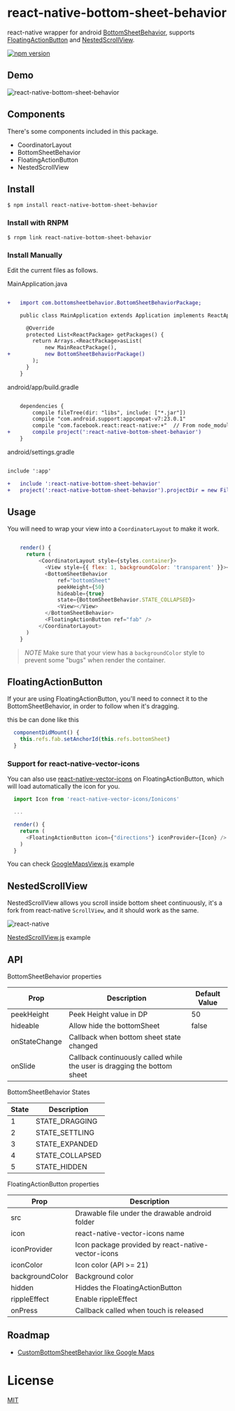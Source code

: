 # react-native-bottom-sheet-behavior
react-native wrapper for android [BottomSheetBehavior](https://developer.android.com/reference/android/support/design/widget/BottomSheetBehavior.html), supports [FloatingActionButton](https://developer.android.com/reference/android/support/design/widget/FloatingActionButton.html) and [NestedScrollView](https://developer.android.com/reference/android/support/v4/widget/NestedScrollView.html).

[![npm version](https://badge.fury.io/js/react-native-bottom-sheet-behavior.svg)](https://badge.fury.io/js/react-native-bottom-sheet-behavior)

## Demo

![react-native-bottom-sheet-behavior](http://i.imgur.com/LL3gBVM.gif)

## Components

There's some components included in this package.

* CoordinatorLayout
* BottomSheetBehavior
* FloatingActionButton
* NestedScrollView

## Install

`$ npm install react-native-bottom-sheet-behavior`

### Install with RNPM

`$ rnpm link react-native-bottom-sheet-behavior`

### Install Manually

Edit the current files as follows.

MainApplication.java

```diff

+   import com.bottomsheetbehavior.BottomSheetBehaviorPackage;

    public class MainApplication extends Application implements ReactApplication {

      @Override
      protected List<ReactPackage> getPackages() {
        return Arrays.<ReactPackage>asList(
            new MainReactPackage(),
+           new BottomSheetBehaviorPackage()
        );
      }
    }

```

android/app/build.gradle


```diff

    dependencies {
        compile fileTree(dir: "libs", include: ["*.jar"])
        compile "com.android.support:appcompat-v7:23.0.1"
        compile "com.facebook.react:react-native:+"  // From node_modules
+       compile project(':react-native-bottom-sheet-behavior')
    }

```

android/settings.gradle

```diff

include ':app'

+   include ':react-native-bottom-sheet-behavior'
+   project(':react-native-bottom-sheet-behavior').projectDir = new File(rootProject.projectDir, '../node_modules/react-native-bottom-sheet-behavior/android')

```

## Usage

You will need to wrap your view into a `CoordinatorLayout` to make it work.

```js

    render() {
      return (
          <CoordinatorLayout style={styles.container}>
            <View style={{ flex: 1, backgroundColor: 'transparent' }}></View>
            <BottomSheetBehavior
                ref="bottomSheet"
                peekHeight={50}
                hideable={true}
                state={BottomSheetBehavior.STATE_COLLAPSED}>
                <View></View>
            </BottomSheetBehavior>
            <FloatingActionButton ref="fab" />
          </CoordinatorLayout>
      )
    }

```

> *NOTE*
> Make sure that your view has a `backgroundColor` style to prevent some "bugs" when render the container.

## FloatingActionButton

If your are using FloatingActionButton, you'll need to connect it to the BottomSheetBehavior, in order to follow when it's dragging.

this be can done like this

```js
  componentDidMount() {
    this.refs.fab.setAnchorId(this.refs.bottomSheet)
  }
```

### Support for react-native-vector-icons

You can also use [react-native-vector-icons](https://github.com/oblador/react-native-vector-icons) on FloatingActionButton, which will load automatically the icon for you.

```js
  import Icon from 'react-native-vector-icons/Ionicons'

  ...

  render() {
    return (
      <FloatingActionButton icon={"directions"} iconProvider={Icon} />
    )
  }
```

You can check [GoogleMapsView.js](https://github.com/cesardeazevedo/react-native-bottom-sheet-behavior/blob/master/example/views/GoogleMapsView.js) example

## NestedScrollView

NestedScrollView allows you scroll inside bottom sheet continuously, it's a fork from react-native `ScrollView`, and it should work as the same.

![react-native](http://i.imgur.com/EaXBCa0.gif)

[NestedScrollView.js](https://github.com/cesardeazevedo/react-native-bottom-sheet-behavior/blob/master/example/views/NestedScrollView.js) example

## API

BottomSheetBehavior properties

| Prop            | Description                                                                | Default Value |
|-----------------|----------------------------------------------------------------------------|---------------|
| peekHeight      | Peek Height value in DP                                                    | 50            |
| hideable        | Allow hide the bottomSheet                                                 | false         |
| onStateChange   | Callback when bottom sheet state changed                                   |               |
| onSlide         | Callback continuously called while the user is dragging the bottom sheet   |               |


BottomSheetBehavior States

| State | Description     |
|-------|-----------------|
| 1     | STATE_DRAGGING  |
| 2     | STATE_SETTLING  |
| 3     | STATE_EXPANDED  |
| 4     | STATE_COLLAPSED |
| 5     | STATE_HIDDEN    |


FloatingActionButton properties

| Prop                | Description                                        |
| ------------------- | ---------------------------------------------------|
| src                 | Drawable file under the drawable android folder    |
| icon                | react-native-vector-icons name                     |
| iconProvider        | Icon package provided by react-native-vector-icons |
| iconColor           | Icon color (API >= 21)                             |
| backgroundColor     | Background color                                   |
| hidden              | Hiddes the FloatingActionButton                    |
| rippleEffect        | Enable rippleEffect                                |
| onPress             | Callback called when touch is released             |

## Roadmap

* [CustomBottomSheetBehavior like Google Maps](https://github.com/miguelhincapie/CustomBottomSheetBehavior)


# License

[MIT](./LICENSE)

